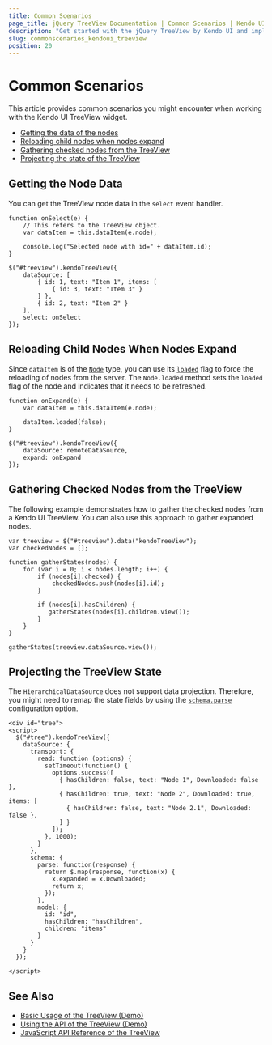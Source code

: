 ```yaml
---
title: Common Scenarios
page_title: jQuery TreeView Documentation | Common Scenarios | Kendo UI
description: "Get started with the jQuery TreeView by Kendo UI and implement some common use-case scenarios."
slug: commonscenarios_kendoui_treeview
position: 20
---
```


# Common Scenarios

This article provides common scenarios you might encounter when working with the Kendo UI TreeView widget.

* [Getting the data of the nodes](#getting-the-node-data)
* [Reloading child nodes when nodes expand](#reloading-child-nodes-when-nodes-expand)
* [Gathering checked nodes from the TreeView](#gathering-child-nodes-from-the-treeview)
* [Projecting the state of the TreeView](#projecting-the-treeview-state)

## Getting the Node Data

You can get the TreeView node data in the `select` event handler.

    function onSelect(e) {
        // This refers to the TreeView object.
        var dataItem = this.dataItem(e.node);

        console.log("Selected node with id=" + dataItem.id);
    }

    $("#treeview").kendoTreeView({
        dataSource: [
            { id: 1, text: "Item 1", items: [
                { id: 3, text: "Item 3" }
            ] },
            { id: 2, text: "Item 2" }
        ],
        select: onSelect
    });

## Reloading Child Nodes When Nodes Expand

Since `dataItem` is of the [`Node`](/api/framework/node) type, you can use its [`loaded`](/api/framework/node#methods-loaded) flag to force the reloading of nodes from the server. The `Node.loaded` method sets the `loaded` flag of the node and indicates that it needs to be refreshed.

    function onExpand(e) {
        var dataItem = this.dataItem(e.node);

        dataItem.loaded(false);
    }

    $("#treeview").kendoTreeView({
        dataSource: remoteDataSource,
        expand: onExpand
    });

## Gathering Checked Nodes from the TreeView

The following example demonstrates how to gather the checked nodes from a Kendo UI TreeView. You can also use this approach to gather expanded nodes.

    var treeview = $("#treeview").data("kendoTreeView");
    var checkedNodes = [];

    function gatherStates(nodes) {
        for (var i = 0; i < nodes.length; i++) {
            if (nodes[i].checked) {
                checkedNodes.push(nodes[i].id);
            }

            if (nodes[i].hasChildren) {
               gatherStates(nodes[i].children.view());
            }
        }
    }

    gatherStates(treeview.dataSource.view());

## Projecting the TreeView State

The `HierarchicalDataSource` does not support data projection. Therefore, you might need to remap the state fields by using the [`schema.parse`](/api/framework/datasource#configuration-schema.parse) configuration option.

    <div id="tree">
    <script>
      $("#tree").kendoTreeView({
        dataSource: {
          transport: {
            read: function (options) {
              setTimeout(function() {
                options.success([
                  { hasChildren: false, text: "Node 1", Downloaded: false },
                  { hasChildren: true, text: "Node 2", Downloaded: true, items: [
                    { hasChildren: false, text: "Node 2.1", Downloaded: false },
                  ] }
                ]);
              }, 1000);
            }
          },
          schema: {
            parse: function(response) {
              return $.map(response, function(x) {
                x.expanded = x.Downloaded;
                return x;
              });
            },
            model: {
              id: "id",
              hasChildren: "hasChildren",
              children: "items"
            }
          }
        }
      });

    </script>

## See Also

* [Basic Usage of the TreeView (Demo)](https://demos.telerik.com/kendo-ui/treeview/index)
* [Using the API of the TreeView (Demo)](https://demos.telerik.com/kendo-ui/treeview/api)
* [JavaScript API Reference of the TreeView](/api/javascript/ui/treeview)
